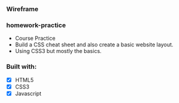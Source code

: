 ###  Wireframe
### homework-practice
*   Course Practice
* Build a CSS cheat sheet and also create a basic website layout.
* Using CSS3 but mostly the basics.
### Built with:
- [x] HTML5
- [x] CSS3
- [x] Javascript
